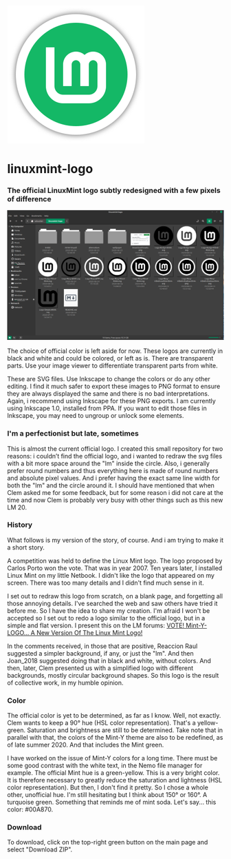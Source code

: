 ![Logo](https://github.com/SebastJava/linuxmint-logo/blob/master/Logo-Ring-Filled%2Bshadow-%23FFF%2B%2314B866.png)
# linuxmint-logo
### The official LinuxMint logo subtly redesigned with a few pixels of difference
![Preview of logo variations](https://github.com/SebastJava/linuxmint-logo/blob/master/logos-screenshot.png)

The choice of official color is left aside for now. These logos are currently in black and white and could be colored, or left as is. There are transparent parts. Use your image viewer to differentiate transparent parts from white.

These are SVG files. Use Inkscape to change the colors or do any other editing. I find it much safer to export these images to PNG format to ensure they are always displayed the same and there is no bad interpretations. Again, i recommend using Inkscape for these PNG exports. I am currently using Inkscape 1.0, installed from PPA. If you want to edit those files in Inkscape, you may need to ungroup or unlock some elements.

### I'm a perfectionist but late, sometimes
This is almost the current official logo. I created this small repository for two reasons: i couldn’t find the official logo, and i wanted to redraw the svg files with a bit more space around the "lm" inside the circle. Also, i generally prefer round numbers and thus everything here is made of round numbers and absolute pixel values. And i prefer having the exact same line width for both the "lm" and the circle around it. I should have mentioned that when Clem asked me for some feedback, but for some reason i did not care at the time and now Clem is probably very busy with other things such as this new LM 20.

### History
What follows is my version of the story, of course. And i am trying to make it a short story.

A competition was held to define the Linux Mint logo. The logo proposed by Carlos Porto won the vote. That was in year 2007. Ten years later, I installed Linux Mint on my little Netbook. I didn't like the logo that appeared on my screen. There was too many details and I didn't find much sense in it.

I set out to redraw this logo from scratch, on a blank page, and forgetting all those annoying details. I've searched the web and saw others have tried it before me. So I have the idea to share my creation. I'm afraid I won't be accepted so I set out to redo a logo similar to the official logo, but in a simple and flat version. I present this on the LM forums: [VOTE! Mint-Y-LOGO... A New Version Of The Linux Mint Logo!](Https://forums.linuxmint.com/viewtopic.php?f=19&t=280401)

In the comments received, in those that are positive, Reaccion Raul suggested a simpler background, if any, or just the "lm". And then Joan_2018 suggested doing that in black and white, without colors. And then, later, Clem presented us with a simplified logo with different backgrounds, mostly circular background shapes. So this logo is the result of collective work, in my humble opinion.

### Color
The official color is yet to be determined, as far as I know. Well, not exactly. Clem wants to keep a 90° hue (HSL color representation). That's a yellow-green. Saturation and brightness are still to be determined. Take note that in parallel with that, the colors of the Mint-Y theme are also to be redefined, as of late summer 2020. And that includes the Mint green.

I have worked on the issue of Mint-Y colors for a long time. There must be some good contrast with the white text, in the Nemo file manager for example. The official Mint hue is a green-yellow. This is a very bright color. It is therefore necessary to greatly reduce the saturation and lightness (HSL color representation). But then, I don't find it pretty. So I chose a whole other, unofficial hue. I'm still hesitating but I think about 150° or 160°. A turquoise green. Something that reminds me of mint soda. Let's say... this color: #00A870.

### Download
To download, click on the top-right green button on the main page and select "Download ZIP".
